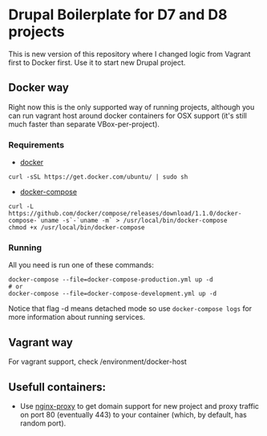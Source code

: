 # Drupal Boilerplate for D7 and D8 projects

This is new version of this repository where I changed logic from Vagrant first
to Docker first. Use it to start new Drupal project.

## Docker way

Right now this is the only supported way of running projects, although
you can run vagrant host around docker containers for OSX support (it's still
much faster than separate VBox-per-project).

### Requirements

* [docker](https://docs.docker.com/installation/ubuntulinux/)
````
curl -sSL https://get.docker.com/ubuntu/ | sudo sh
````
* [docker-compose](http://docs.docker.com/compose/install/)
````
curl -L https://github.com/docker/compose/releases/download/1.1.0/docker-compose-`uname -s`-`uname -m` > /usr/local/bin/docker-compose
chmod +x /usr/local/bin/docker-compose
````

### Running

All you need is run one of these commands:
````
docker-compose --file=docker-compose-production.yml up -d
# or
docker-compose --file=docker-compose-development.yml up -d
````
Notice that flag -d means detached mode so use `docker-compose logs` for more
information about running services.

## Vagrant way

For vagrant support, check /environment/docker-host 

## Usefull containers:

* Use [nginx-proxy](https://github.com/jwilder/nginx-proxy) to get domain support 
for new project and proxy traffic on port 80 (eventually 443) to your container
(which, by default, has random port).
